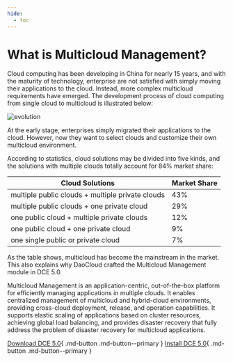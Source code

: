 ```yaml
---
hide:
  - toc
---
```


# What is Multicloud Management?

Cloud computing has been developing in China for nearly 15 years, and with the maturity of technology, enterprise are not satisfied with simply moving their applications to the cloud. Instead, more complex multicloud requirements have emerged. The development process of cloud computing from single cloud to multicloud is illustrated below:

![evolution](https://docs.daocloud.io/daocloud-docs-images/docs/en/docs/kairship/images/what01.png)

At the early stage, enterprises simply migrated their applications to the cloud. However, now they want to select clouds and customize their own multicloud environment.

According to statistics, cloud solutions may be divided into five kinds, and the solutions with multiple clouds totally account for 84% market share:

| Cloud Solutions       | Market Share |
| ------------------------ | ------------ |
| multiple public clouds + multiple private clouds | 43% |
| multiple public clouds + one private cloud | 29% |
| one public cloud + multiple private clouds | 12% |
| one public cloud + one private cloud | 9% |
| one single public or private cloud | 7% |

As the table shows, multicloud has become the mainstream in the market. This also explains why DaoCloud crafted the Multicloud Management module in DCE 5.0.

Multicloud Management is an application-centric, out-of-the-box platform for efficiently managing applications in multiple clouds. It enables centralized management of multicloud and hybrid-cloud environments, providing cross-cloud deployment, release, and operation capabilities. It supports elastic scaling of applications based on cluster resources, achieving global load balancing, and provides disaster recovery that fully address the problem of disaster recovery for multicloud applications.

[Download DCE 5.0](../../download/dce5.md){ .md-button .md-button--primary }
[Install DCE 5.0](../../install/intro.md){ .md-button .md-button--primary }
